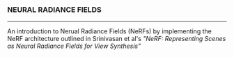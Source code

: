 ### NEURAL RADIANCE FIELDS
---
An introduction to Nerual Radiance Fields (NeRFs) by implementing the NeRF architecture outlined in Srinivasan et al's *"NeRF: Representing Scenes as
Neural Radiance Fields for View Synthesis"*

